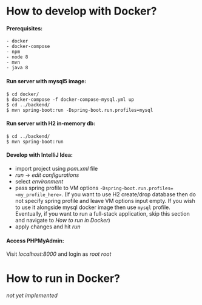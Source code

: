 # How to develop with Docker?

#### Prerequisites: 
    - docker
    - docker-compose
    - npm
    - node 8
    - mvn
    - java 8

#### Run server with mysql5 image:
```
$ cd docker/
$ docker-compose -f docker-compose-mysql.yml up
$ cd ../backend/
$ mvn spring-boot:run -Dspring-boot.run.profiles=mysql
```
    
#### Run server with H2 in-memory db:
```
$ cd ../backend/
$ mvn spring-boot:run
```

#### Develop with IntelliJ Idea:
- import project using _pom.xml_ file
- _run_ -> _edit configurations_
- select _environment_
- pass spring profile to VM options `-Dspring-boot.run.profiles=<my_profile_here>`. (If you want to use H2 create/drop database then do not specify spring profile and leave VM options input empty. If you wish to use it alongside mysql docker image then use `mysql` profile. Eventually, if you want to run a full-stack application, skip this section and navigate to _How to run in Docker_)
- apply changes and hit _run_

#### Access PHPMyAdmin:
Visit _localhost:8000_ and login as *root* *root*
    
# How to run in Docker?

_not yet implemented_
    
    
    
    

